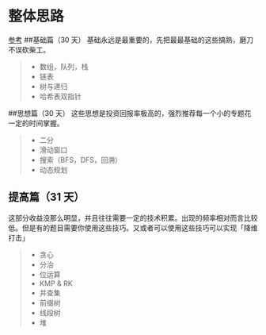 # 整体思路
[参考](https://www.zhihu.com/question/321738058/answer/1279464192)
##基础篇（30 天）
基础永远是最重要的，先把最最基础的这些搞熟，磨刀不误砍柴工。
>* 数组，队列，栈
>* 链表
>* 树与递归
>* 哈希表双指针

##思想篇（30 天）
这些思想是投资回报率极高的，强烈推荐每一个小的专题花一定的时间掌握。
>* 二分
>* 滑动窗口
>* 搜索（BFS，DFS，回溯）
>* 动态规划

## 提高篇（31 天）
这部分收益没那么明显，并且往往需要一定的技术积累。出现的频率相对而言比较低。但是有的题目需要你使用这些技巧。又或者可以使用这些技巧可以实现「降维打击」
>* 贪心
>* 分治
>* 位运算
>* KMP & RK
>* 并查集
>* 前缀树
>* 线段树
>* 堆
